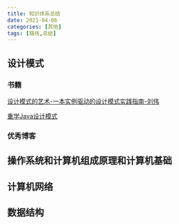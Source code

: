 ```yaml
---
title: 知识体系总结
date: 2021-04-06
categories: [其他]
tags: [路线,总结]
---
```


## 设计模式

### 书籍

[设计模式的艺术-一本实例驱动的设计模式实践指南-刘伟](https://book.douban.com/subject/35163478/)

[重学Java设计模式]([https://bugstack.cn/itstack-demo-design/2020/07/12/%E9%87%8D%E5%AD%A6-Java-%E8%AE%BE%E8%AE%A1%E6%A8%A1%E5%BC%8F.html](https://bugstack.cn/itstack-demo-design/2020/07/12/重学-Java-设计模式.html))

### 优秀博客



## 操作系统和计算机组成原理和计算机基础







## 计算机网络



## 数据结构

